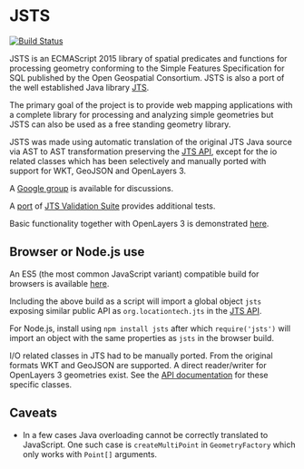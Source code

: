 # JSTS

[![Build Status](https://travis-ci.org/bjornharrtell/jsts.svg)](https://travis-ci.org/bjornharrtell/jsts)

JSTS is an ECMAScript 2015 library of spatial predicates and functions for processing geometry conforming to the Simple Features Specification for SQL published by the Open Geospatial Consortium. JSTS is also a port of the well established Java library [JTS](https://github.com/dr-jts/jts).

The primary goal of the project is to provide web mapping applications with a complete library for processing and analyzing simple geometries but JSTS can also be used as a free standing geometry library.

JSTS was made using automatic translation of the original JTS Java source via AST to AST transformation preserving the [JTS API](http://bjornharrtell.github.io/jsts/1.1.0/apidocs/), except for the io related classes which has been selectively and manually ported with support for WKT, GeoJSON and OpenLayers 3.

A [Google group](http://groups.google.com/group/jsts-devs) is available for discussions.

A [port](http://bjornharrtell.github.com/jsts/1.1.0/validationsuite/index.html) of [JTS Validation Suite](http://www.vividsolutions.com/jts/tests/index.html) provides additional tests.

Basic functionality together with OpenLayers 3 is demonstrated [here](http://bjornharrtell.github.io/jsts).

## Browser or Node.js use

An ES5 (the most common JavaScript variant) compatible build for browsers is available [here](https://cdn.rawgit.com/bjornharrtell/jsts/gh-pages/1.1.0/jsts.min.js).

Including the above build as a script will import a global object `jsts` exposing similar public API as `org.locationtech.jts` in the [JTS API](http://bjornharrtell.github.io/jsts/1.1.0/apidocs/).

For Node.js, install using `npm install jsts` after which `require('jsts')` will import an object with the same properties as `jsts` in the browser build.

I/O related classes in JTS had to be manually ported. From the original formats WKT and GeoJSON are supported. A direct reader/writer for OpenLayers 3 geometries exist. See the [API documentation](http://bjornharrtell.github.io/jsts/1.1.0/doc/) for these specific classes.

## Caveats

* In a few cases Java overloading cannot be correctly translated to JavaScript. One such case is `createMultiPoint` in `GeometryFactory` which only works with `Point[]` arguments.

